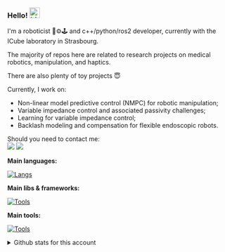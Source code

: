 ### Hello! <img src="https://user-images.githubusercontent.com/1303154/88677602-1635ba80-d120-11ea-84d8-d263ba5fc3c0.gif" width="24px" alt="hi">

I'm a roboticist 🤖⚙️🕹️ and c++/python/ros2 developer, currently with the ICube laboratory in Strasbourg.

The majority of repos here are related to research projects on medical robotics, manipulation, and haptics.


There are also plenty of toy projects 😇

Currently, I work on:
  - Non-linear model predictive control (NMPC) for robotic manipulation;
  - Variable impedance control and associated passivity challenges;
  - Learning for variable impedance control;
  - Backlash modeling and compensation for flexible endoscopic robots.


<p>
  Should you need to contact me:<br/>
  <a href="mailto:tpoignonec@unistra.fr?subject=[GitHub]"><img src="https://img.shields.io/badge/e‑mail-D14836.svg?style=for-the-badge&logo=GMail&logoColor=white"/></a>
  <a href="https://linkedin.com/in/thibault-poignonec-054143158"><img src="https://img.shields.io/badge/linkedin-0077B5.svg?style=for-the-badge&logo=linkedin&logoColor=white"/></a>
</p>

__Main languages:__

[![Langs](https://skillicons.dev/icons?i=bash,c,cpp,py,matlab,latex&theme=light)](https://skillicons.dev)


__Main libs & frameworks:__

[![Tools](https://skillicons.dev/icons?i=ros,opencv,qt,cmake&theme=light)](https://skillicons.dev)

__Main tools:__

[![Tools](https://skillicons.dev/icons?i=linux,vscode,anaconda,docker,git,github&theme=light)](https://skillicons.dev)



<details>
<summary> Github stats for this account </summary>
<br />

[![Top Langs](https://github-readme-stats-ten-pied-17.vercel.app/api/top-langs/?username=tpoignonec&layout=donut&exclude_repo=phd_dissertation,bibliographical_report_learning-based_control&hide=jupyter%20notebook,css,rpc&langs_count=7)](https://github.com/tpoignonec/github-readme-stats)

<!-- ![Top Langs](https://github-readme-stats.vercel.app/api/top-langs/?username=tpoignonec&count_private=true&layout=compact&hide=css,html) -->




![tpoignonec's github stats](https://github-readme-stats-ten-pied-17.vercel.app/api?username=tpoignonec&count_private=true&show_icons=true)

</details>
